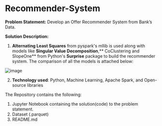 # Recommender-System

**Problem Statement:**
Develop an Offer Recommender System from Bank’s Data.

**Solution Description:**
1) **Alternating Least Squares** from pyspark's mllib is used along with models like **Singular Value Decomposition**,** CoClustering and SlopeOne** from Python's **Surprise** package to build the recommender system. The comparison of all the models is attached below:

![image](https://user-images.githubusercontent.com/69714874/126201526-7a64a0d2-280f-4c3a-b667-37fdb6b62cbb.png)

2) **Technology used**: Python, Machine Learning, Apache Spark, and Open-source libraries

The Repository contains the following:
1) Jupyter Notebook containing the solution(code) to the problem statement.
2) Dataset (.parquet)
3) README.md
